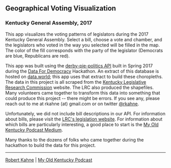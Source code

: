 ## Geographical Voting Visualization
### Kentucky General Assembly, 2017

This app visualizes the voting patterns of legislators during the 2017 Kentucky General Assembly.  Select a bill, choose a vote and chamber, and the legislators who voted in the way you selected will be filled in the map.  The color of the fill corresponds with the party of the legislator (Democrats are blue, Republicans are red).

This app was built using the [derby-pie-politics API](https://github.com/Data4Democracy/louisville-hackathon-mar2017/blob/master/endpoints_proposal.md) built in Spring 2017 during the [Data For Democracy](http://datafordemocracy.org/) Hackathon.  An extract of this database is hosted on [data.world](https://data.world/rkahne/2017-kentucky-general-assembly); this app uses that extract to build these choropleths.  The data in this project is all scraped from the [Kentucky Legislative Research Commission](http://www.lrc.ky.gov/) website.  The LRC also produced the shapefiles.  Many volunteers came together to transform this data into something that could produce this project -- there might be errors.  If you see any, please reach out to me at rkahne (at) gmail.com or on twitter [@rkahne](https://twitter.com/rkahne).

Unfortunately, we did not include bill descriptions in our API.  For information about bills, please visit the [LRC's legislation website](http://www.lrc.ky.gov/Legislation.htm). For information about which bills are particularly interesting, a good place to start is the [My Old Kentucky Podcast Medium](https://medium.com/my-old-kentucky-podcast).

Many thanks to the dozens of folks who came together during the hackathon to build the data for this project.
***
[Robert Kahne](http://robertkahne.net/) | [My Old Kentucky Podcast](http://myoldkentuckypodcast.podbean.com/)
